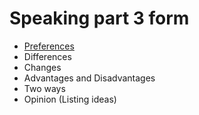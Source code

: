 # Speaking part 3 form
- [Preferences](part_3/1_preferences)
- Differences
- Changes
- Advantages and Disadvantages
- Two ways
- Opinion (Listing ideas)
